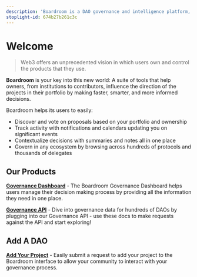 ```yaml
---
description: 'Boardroom is a DAO governance and intelligence platform, connecting decision-makers to accurate information about their communities to help them make faster, smarter decisions.'
stoplight-id: 674b27b261c3c
---
```


# Welcome
<!-- theme: info -->
>Web3 offers an unprecedented vision in which users own and control the products that they use.

**Boardroom** is your key into this new world: A suite of tools that help owners, from institutions to contributors, influence the direction of the projects in their portfolio by making faster, smarter, and more informed decisions. 

Boardroom helps its users to easily:

- Discover and vote on proposals based on your portfolio and ownership
- Track activity with notifications and calendars updating you on significant events
- Contextualize decisions with summaries and notes all in one place
- Govern in any ecosystem by browsing across hundreds of protocols and thousands of delegates 

## Our Products

**[Governance Dashboard](https://boardroom.io/portal)** -
The Boardroom Governance Dashboard helps users manage their decision making process by providing all the information they need in one place.

**[Governance API](https://docs.boardroom.io/docs/api)** - 
Dive into governance data for hundreds of DAOs by plugging into our Governance API - use these docs to make requests against the API and start exploring!

## Add A DAO

**[Add Your Project](2-protocols.md)** - Easily submit a request to add your project to the Boardroom interface to allow your community to interact with your governance process.
